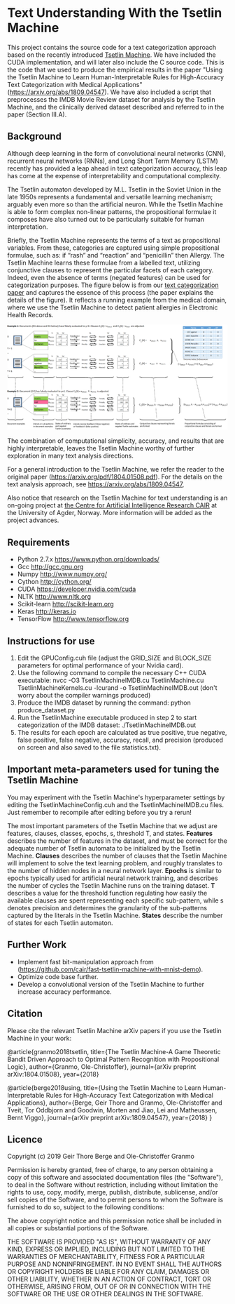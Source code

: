 # Text Understanding With the Tsetlin Machine
This project contains the source code for a text categorization approach based on the recently introduced [Tsetlin Machine](https://arxiv.org/pdf/1804.01508.pdf). We have included the CUDA implementation, and will later also include the C source code. This is the code that we used to produce the empirical results in the paper "Using the Tsetlin Machine to Learn Human-Interpretable Rules for High-Accuracy Text Categorization with Medical Applications" (https://arxiv.org/abs/1809.04547). We have also included a script that preprocesses the IMDB Movie Review dataset for analysis by the Tsetlin Machine, and the clinically derived dataset described and referred to in the paper (Section III.A).

## Background
Although deep learning in the form of convolutional neural networks (CNN), recurrent neural networks (RNNs), and Long Short Term Memory (LSTM) recently has provided a leap ahead in text categorization accuracy, this leap has come at the expense of interpretability and computational complexity. 

The Tsetlin automaton developed by M.L. Tsetlin in the Soviet Union in the late 1950s represents a fundamental and versatile learning mechanism; arguably even more so than the artificial neuron. While the Tsetlin Machine is able to form complex non-linear patterns, the propositional formulae it composes have also turned out to be particularly suitable for human interpretation.

Briefly, the Tsetlin Machine represents the terms of a text as propositional variables. From these, categories are captured using simple propositional formulae, such as:  if “rash” and “reaction” and “penicillin” then Allergy. The Tsetlin Machine learns these formulae from a labelled text, utilizing conjunctive clauses to represent the particular facets of each category.  Indeed, even the absence of terms (negated features) can be used for categorization purposes. The figure below is from our [text categorization paper](https://arxiv.org/abs/1809.04547) and captures the essence of this process (the paper explains the details of the figure). It reflects a running example from the medical domain, where we use the Tsetlin Machine to detect patient allergies in Electronic Health Records. 

![Figure 4](https://raw.githubusercontent.com/bluebyte9001/TextUnderstandingTsetlinMachine/master/Figure4.png)

The combination of computational simplicity, accuracy, and results that are highly interpretable, leaves the Tsetlin Machine worthy of further exploration in many text analysis directions.  

For a general introduction to the Tsetlin Machine, we refer the reader to the original paper (https://arxiv.org/pdf/1804.01508.pdf). For the details on the text analysis approach, see https://arxiv.org/abs/1809.04547, 

Also notice that research on the Tsetlin Machine for text understanding is an on-going project at [the Centre for Artificial Intelligence Research CAIR](https://cair.uia.no/) at the University of Agder, Norway. More information will be added as the project advances.

## Requirements
- Python 2.7.x https://www.python.org/downloads/
- Gcc http://gcc.gnu.org
- Numpy http://www.numpy.org/
- Cython http://cython.org/
- CUDA https://developer.nvidia.com/cuda
- NLTK http://www.nltk.org
- Scikit-learn http://scikit-learn.org
- Keras http://keras.io
- TensorFlow http://www.tensorflow.org

## Instructions for use
1. Edit the GPUConfig.cuh file (adjust the GRID_SIZE and BLOCK_SIZE parameters for optimal performance of your Nvidia card).
2. Use the following command to compile the necessary C++ CUDA executable:
nvcc -O3 TsetlinMachineIMDB.cu TsetlinMachine.cu TsetlinMachineKernels.cu -lcurand -o TsetlinMachineIMDB.out
(don't worry about the compiler warnings produced)
3. Produce the IMDB dataset by running the command:
python produce_dataset.py
4. Run the TsetlinMachine executable produced in step 2 to start categorization of the IMDB dataset:
./TsetlinMachineIMDB.out
5. The results for each epoch are calculated as true positive, true negative, false positive, false negative, accuracy, recall, and precision (produced on screen and also saved to the file statistics.txt).

## Important meta-parameters used for tuning the Tsetlin Machine
You may experiment with the Tsetlin Machine's hyperparameter settings by editing the TsetlinMachineConfig.cuh and the TsetlinMachineIMDB.cu files. Just remember to recompile after editing before you try a rerun!

The most important parameters of the Tsetlin Machine that we adjust are features, clauses, classes, epochs, s, threshold T, and states. **Features** describes the number of features in the dataset, and must be correct for the adequate number of Tsetlin automata to be initialized by the Tsetlin Machine. 
**Clauses** describes the number of clauses that the Tsetlin Machine will implement to solve the text learning problem, and roughly translates to the number of hidden nodes in a neural network layer. 
**Epochs** is similar to epochs typically used for artificial neural network training, and describes the number of cycles the Tsetlin Machine runs on the training dataset. 
**T** describes a value for the threshold function regulating how easily the available clauses are spent representing each specific sub-pattern, while s denotes precision and determines the granularity of the sub-patterns captured by the literals in the Tsetlin Machine. **States** describe the number of states for each Tsetlin automaton.

## Further Work

* Implement fast bit-manipulation approach from (https://github.com/cair/fast-tsetlin-machine-with-mnist-demo).
* Optimize code base further.
* Develop a convolutional version of the Tsetlin Machine to further increase accuracy performance.

## Citation
Please cite the relevant Tsetlin Machine arXiv papers if you use the Tsetlin Machine in your work:

@article{granmo2018tsetlin, 
title={The Tsetlin Machine-A Game Theoretic Bandit Driven Approach to Optimal Pattern Recognition with Propositional Logic}, 
author={Granmo, Ole-Christoffer}, 
journal={arXiv preprint arXiv:1804.01508}, year={2018} 

@article{berge2018using,
  title={Using the Tsetlin Machine to Learn Human-Interpretable Rules for High-Accuracy Text Categorization with Medical Applications},
  author={Berge, Geir Thore and Granmo, Ole-Christoffer and Tveit, Tor Oddbjorn and Goodwin, Morten and Jiao, Lei and Matheussen, Bernt Viggo},
  journal={arXiv preprint arXiv:1809.04547}, year={2018}
}

## Licence
Copyright (c) 2019 Geir Thore Berge and Ole-Christoffer Granmo

Permission is hereby granted, free of charge, to any person obtaining a copy of this software and associated documentation files (the "Software"), to deal in the Software without restriction, including without limitation the rights to use, copy, modify, merge, publish, distribute, sublicense, and/or sell copies of the Software, and to permit persons to whom the Software is furnished to do so, subject to the following conditions:

The above copyright notice and this permission notice shall be included in all copies or substantial portions of the Software.

THE SOFTWARE IS PROVIDED "AS IS", WITHOUT WARRANTY OF ANY KIND, EXPRESS OR IMPLIED, INCLUDING BUT NOT LIMITED TO THE WARRANTIES OF MERCHANTABILITY, FITNESS FOR A PARTICULAR PURPOSE AND NONINFRINGEMENT. IN NO EVENT SHALL THE AUTHORS OR COPYRIGHT HOLDERS BE LIABLE FOR ANY CLAIM, DAMAGES OR OTHER LIABILITY, WHETHER IN AN ACTION OF CONTRACT, TORT OR OTHERWISE, ARISING FROM, OUT OF OR IN CONNECTION WITH THE SOFTWARE OR THE USE OR OTHER DEALINGS IN THE SOFTWARE.
